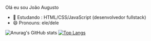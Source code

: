 Olá eu sou João Augusto 

- 🌱 Estudando : HTML/CSS/JavaScript (desenvolvedor fullstack)
- 😄 Pronouns: ele/dele

![Anurag's GitHub stats](https://github-readme-stats.vercel.app/api?username=JohnJa12&show_icons=true&theme=graywithe)
[![Top Langs](https://github-readme-stats.vercel.app/api/top-langs/?username=JohnJA12&layout=donut)](https://github.com/anuraghazra/github-readme-stats)

